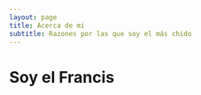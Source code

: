 ```yaml
---
layout: page
title: Acerca de mi
subtitle: Razones por las que soy el más chido
---
```


# Soy el Francis

